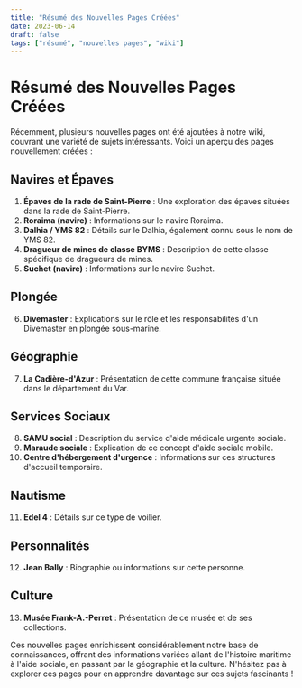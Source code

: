 ```yaml
---
title: "Résumé des Nouvelles Pages Créées"
date: 2023-06-14
draft: false
tags: ["résumé", "nouvelles pages", "wiki"]
---
```


# Résumé des Nouvelles Pages Créées

Récemment, plusieurs nouvelles pages ont été ajoutées à notre wiki, couvrant une variété de sujets intéressants. Voici un aperçu des pages nouvellement créées :

## Navires et Épaves

1. **Épaves de la rade de Saint-Pierre** : Une exploration des épaves situées dans la rade de Saint-Pierre.
2. **Roraima (navire)** : Informations sur le navire Roraima.
3. **Dalhia / YMS 82** : Détails sur le Dalhia, également connu sous le nom de YMS 82.
4. **Dragueur de mines de classe BYMS** : Description de cette classe spécifique de dragueurs de mines.
5. **Suchet (navire)** : Informations sur le navire Suchet.

## Plongée

6. **Divemaster** : Explications sur le rôle et les responsabilités d'un Divemaster en plongée sous-marine.

## Géographie

7. **La Cadière-d'Azur** : Présentation de cette commune française située dans le département du Var.

## Services Sociaux

8. **SAMU social** : Description du service d'aide médicale urgente sociale.
9. **Maraude sociale** : Explication de ce concept d'aide sociale mobile.
10. **Centre d'hébergement d'urgence** : Informations sur ces structures d'accueil temporaire.

## Nautisme

11. **Edel 4** : Détails sur ce type de voilier.

## Personnalités

12. **Jean Bally** : Biographie ou informations sur cette personne.

## Culture

13. **Musée Frank-A.-Perret** : Présentation de ce musée et de ses collections.

Ces nouvelles pages enrichissent considérablement notre base de connaissances, offrant des informations variées allant de l'histoire maritime à l'aide sociale, en passant par la géographie et la culture. N'hésitez pas à explorer ces pages pour en apprendre davantage sur ces sujets fascinants !